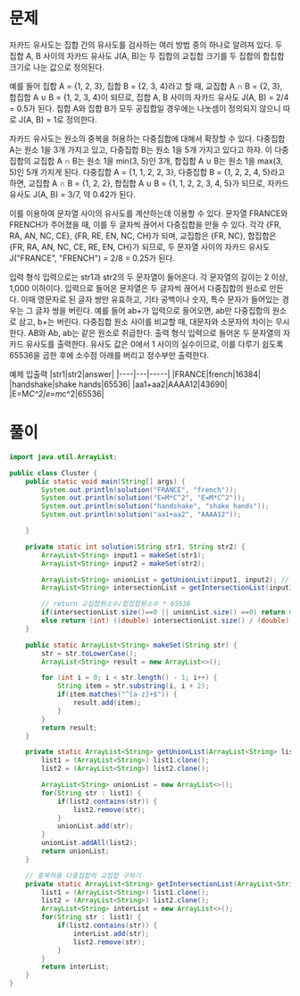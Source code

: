 # 문제

자카드 유사도는 집합 간의 유사도를 검사하는 여러 방법 중의 하나로 알려져 있다. 두 집합 A, B 사이의 자카드 유사도 J(A, B)는 두 집합의 교집합 크기를 두 집합의 합집합 크기로 나눈 값으로 정의된다.

예를 들어 집합 A = {1, 2, 3}, 집합 B = {2, 3, 4}라고 할 때, 교집합 A ∩ B = {2, 3}, 합집합 A ∪ B = {1, 2, 3, 4}이 되므로, 집합 A, B 사이의 자카드 유사도 J(A, B) = 2/4 = 0.5가 된다. 집합 A와 집합 B가 모두 공집합일 경우에는 나눗셈이 정의되지 않으니 따로 J(A, B) = 1로 정의한다.

자카드 유사도는 원소의 중복을 허용하는 다중집합에 대해서 확장할 수 있다. 다중집합 A는 원소 1을 3개 가지고 있고, 다중집합 B는 원소 1을 5개 가지고 있다고 하자. 이 다중집합의 교집합 A ∩ B는 원소 1을 min(3, 5)인 3개, 합집합 A ∪ B는 원소 1을 max(3, 5)인 5개 가지게 된다. 다중집합 A = {1, 1, 2, 2, 3}, 다중집합 B = {1, 2, 2, 4, 5}라고 하면, 교집합 A ∩ B = {1, 2, 2}, 합집합 A ∪ B = {1, 1, 2, 2, 3, 4, 5}가 되므로, 자카드 유사도 J(A, B) = 3/7, 약 0.42가 된다.

이를 이용하여 문자열 사이의 유사도를 계산하는데 이용할 수 있다. 문자열 FRANCE와 FRENCH가 주어졌을 때, 이를 두 글자씩 끊어서 다중집합을 만들 수 있다. 각각 {FR, RA, AN, NC, CE}, {FR, RE, EN, NC, CH}가 되며, 교집합은 {FR, NC}, 합집합은 {FR, RA, AN, NC, CE, RE, EN, CH}가 되므로, 두 문자열 사이의 자카드 유사도 J("FRANCE", "FRENCH") = 2/8 = 0.25가 된다.

입력 형식
입력으로는 str1과 str2의 두 문자열이 들어온다. 각 문자열의 길이는 2 이상, 1,000 이하이다.
입력으로 들어온 문자열은 두 글자씩 끊어서 다중집합의 원소로 만든다. 이때 영문자로 된 글자 쌍만 유효하고, 기타 공백이나 숫자, 특수 문자가 들어있는 경우는 그 글자 쌍을 버린다. 예를 들어 ab+가 입력으로 들어오면, ab만 다중집합의 원소로 삼고, b+는 버린다.
다중집합 원소 사이를 비교할 때, 대문자와 소문자의 차이는 무시한다. AB와 Ab, ab는 같은 원소로 취급한다.
출력 형식
입력으로 들어온 두 문자열의 자카드 유사도를 출력한다. 유사도 값은 0에서 1 사이의 실수이므로, 이를 다루기 쉽도록 65536을 곱한 후에 소수점 아래를 버리고 정수부만 출력한다.

예제 입출력
|str1|str2|answer|
|----|---|-----|
|FRANCE|french|16384|
|handshake|shake hands|65536|
|aa1+aa2|AAAA12|43690|
|E=M*C^2|e=m*c^2|65536|

# 풀이

```java
import java.util.ArrayList;

public class Cluster {
	public static void main(String[] args) {
		System.out.println(solution("FRANCE", "french"));
		System.out.println(solution("E=M*C^2", "E=M*C^2"));
		System.out.println(solution("handshake", "shake hands"));
		System.out.println(solution("aa1+aa2", "AAAA12"));

	}

	private static int solution(String str1, String str2) {
		ArrayList<String> input1 = makeSet(str1);
		ArrayList<String> input2 = makeSet(str2);

		ArrayList<String> unionList = getUnionList(input1, input2); // 합집합 만들기
		ArrayList<String> intersectionList = getIntersectionList(input1, input2); // 교집합 만들기

		// return 교집합원소수/합집합원소수 * 65536
		if(intersectionList.size()==0 || unionList.size() ==0) return 65536;
		else return (int) ((double) intersectionList.size() / (double) unionList.size() * (double) 65536);
	}

	public static ArrayList<String> makeSet(String str) {
		str = str.toLowerCase();
		ArrayList<String> result = new ArrayList<>();

		for (int i = 0; i < str.length() - 1; i++) {
			String item = str.substring(i, i + 2);
			if(item.matches("^[a-z]+$")) {
				result.add(item);
			}
		}
		return result;
	}

	private static ArrayList<String> getUnionList(ArrayList<String> list1, ArrayList<String> list2) {
		list1 = (ArrayList<String>) list1.clone();
		list2 = (ArrayList<String>) list2.clone();

		ArrayList<String> unionList = new ArrayList<>();
		for(String str : list1) {
			if(list2.contains(str)) {
				list2.remove(str);
			}
			unionList.add(str);
		}
		unionList.addAll(list2);
		return unionList;
	}

	// 중복허용 다중집합의 교집합 구하기
	private static ArrayList<String> getIntersectionList(ArrayList<String> list1, ArrayList<String> list2) {
		list1 = (ArrayList<String>) list1.clone();
		list2 = (ArrayList<String>) list2.clone();
		ArrayList<String> interList = new ArrayList<>();
		for(String str : list1) {
			if(list2.contains(str)) {
				interList.add(str);
				list2.remove(str);
			}
		}
		return interList;
	}
}
```
